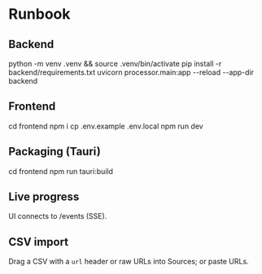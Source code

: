 # Runbook
## Backend
python -m venv .venv && source .venv/bin/activate
pip install -r backend/requirements.txt
uvicorn processor.main:app --reload --app-dir backend

## Frontend
cd frontend
npm i
cp .env.example .env.local
npm run dev

## Packaging (Tauri)
cd frontend
npm run tauri:build

## Live progress
UI connects to /events (SSE).

## CSV import
Drag a CSV with a `url` header or raw URLs into Sources; or paste URLs.
